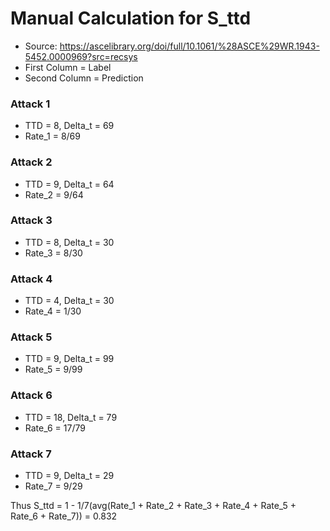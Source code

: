 # Manual Calculation for S_ttd
- Source: https://ascelibrary.org/doi/full/10.1061/%28ASCE%29WR.1943-5452.0000969?src=recsys
- First Column = Label
- Second Column = Prediction

### Attack 1
- TTD = 8, Delta_t = 69
- Rate_1 = 8/69

### Attack 2
- TTD = 9, Delta_t = 64
- Rate_2 = 9/64

### Attack 3
- TTD = 8, Delta_t = 30
- Rate_3 = 8/30

### Attack 4
- TTD = 4, Delta_t = 30
- Rate_4 = 1/30

### Attack 5
- TTD = 9, Delta_t = 99
- Rate_5 = 9/99

### Attack 6
- TTD = 18, Delta_t = 79
- Rate_6 = 17/79

### Attack 7
- TTD = 9, Delta_t = 29
- Rate_7 = 9/29

Thus S_ttd = 1 - 1/7(avg(Rate_1 + Rate_2 + Rate_3 + Rate_4 + Rate_5 + Rate_6 + Rate_7)) = 0.832